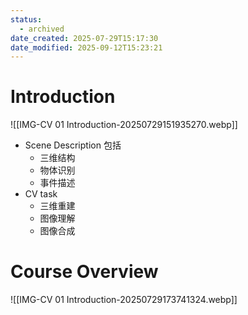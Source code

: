 ```yaml
---
status:
  - archived
date_created: 2025-07-29T15:17:30
date_modified: 2025-09-12T15:23:21
---
```


# Introduction

![[IMG-CV 01 Introduction-20250729151935270.webp]]

- Scene Description 包括
	- 三维结构
	- 物体识别
	- 事件描述
- CV task
	- 三维重建
	- 图像理解
	- 图像合成

# Course Overview

![[IMG-CV 01 Introduction-20250729173741324.webp]]
